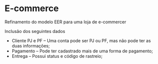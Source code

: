 # E-commerce
Refinamento do modelo EER para uma loja de e-commercer 

Inclusão dos seguintes dados 

* Cliente PJ e PF – Uma conta pode ser PJ ou PF, mas não pode ter as duas informações;
* Pagamento – Pode ter cadastrado mais de uma forma de pagamento;
* Entrega – Possui status e código de rastreio;
